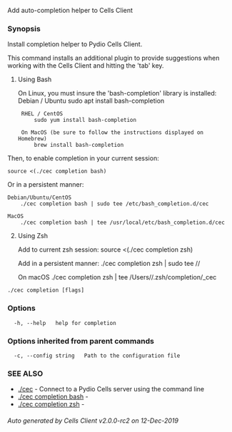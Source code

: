 Add auto-completion helper to Cells Client

### Synopsis


Install completion helper to Pydio Cells Client.

This command installs an additional plugin to provide suggestions when working with the Cells Client and hitting the 'tab' key.

1) Using Bash

	On Linux, you must insure the 'bash-completion' library is installed:
		Debian / Ubuntu
			sudo apt install bash-completion
		
		RHEL / CentOS
			sudo yum install bash-completion
		
		On MacOS (be sure to follow the instructions displayed on Homebrew)
			brew install bash-completion

Then, to enable completion in your current session:
	
	source <(./cec completion bash)

Or in a persistent manner:

	Debian/Ubuntu/CentOS
		./cec completion bash | sudo tee /etc/bash_completion.d/cec

	MacOS
		./cec completion bash | tee /usr/local/etc/bash_completion.d/cec

2) Using Zsh

	Add to current zsh session:
		source <(./cec completion zsh)

	Add in a persistent manner:
		./cec completion zsh | sudo tee <path>/<to>/<your zsh completion folder>
	
	On macOS
		./cec completion zsh | tee /Users/<your current user>/.zsh/completion/_cec
	 

```
./cec completion [flags]
```

### Options

```
  -h, --help   help for completion
```

### Options inherited from parent commands

```
  -c, --config string   Path to the configuration file
```

### SEE ALSO

* [./cec](./cec)	 - Connect to a Pydio Cells server using the command line
* [./cec completion bash](./cec-completion-bash)	 - 
* [./cec completion zsh](./cec-completion-zsh)	 - 

###### Auto generated by Cells Client v2.0.0-rc2 on 12-Dec-2019

